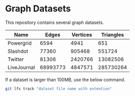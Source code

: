 # Graph Datasets

This repository contains several graph datasets. 


| Name | Edges | Vertices | Triangles |
|----------|---------|--------------|----------|
| Powergrid | 6594 | 4941 | 651 |
| Slashdot | 77360 | 905468 | 551724 |
| Twitter | 81306 | 2420766 | 13082506 |
| LiveJournal | 68993773 | 4847571 | 285730264 |



If a dataset is larger than 100MB, use the below command.

```bash
git lfs track "dataset file name with extention"
```